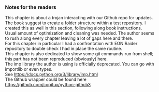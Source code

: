 ### Notes for the readers

This chapter is about a trojan interacting with our Github repo for updates.<br>
The book suggest to create a folder structure within a test repository. I created this as well in this section, following along book instructions.<br>
Usual amount of optimization and cleaning was needed. The author seems to rush along every chapter leaving a lot of gaps here and there.<br>
For this chapter in particular I had a confrontation with EON Raider repository to double check I had in place the same routine.<br>
This chapter is also dedicated to show some git commands run from shell; this part has not been reproduced (obviously) here. <br>
The imp library the author is using is officially deprecated. You can go with importlib or even types. <br> 
See https://docs.python.org/3/library/imp.html <br>
The Github wrapper could be found here https://github.com/copitux/python-github3
